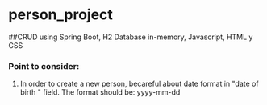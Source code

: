 # **person_project**
##CRUD using Spring Boot, H2 Database in-memory, Javascript, HTML y CSS
### Point to consider:

1. In order to create a new person, becareful about date format in "date of birth " field. The format should be: yyyy-mm-dd
